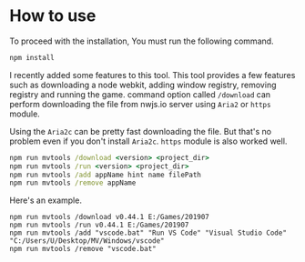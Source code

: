 # How to use
To proceed with the installation, You must run the following command.

```bat
npm install
```

I recently added some features to this tool. This tool provides a few features such as downloading a node webkit, adding window registry, removing registry and running the game. command option called ```/download``` can perform downloading the file from nwjs.io server using ```Aria2``` or ```https``` module.

Using the ```Aria2c``` can be pretty fast downloading the file. But that's no problem even if you don't install ```Aria2c```. ```https``` module is also worked well.

```bat
npm run mvtools /download <version> <project_dir>
npm run mvtools /run <version> <project_dir>
npm run mvtools /add appName hint name filePath
npm run mvtools /remove appName
```

Here's an example.

```
npm run mvtools /download v0.44.1 E:/Games/201907
npm run mvtools /run v0.44.1 E:/Games/201907
npm run mvtools /add "vscode.bat" "Run VS Code" "Visual Studio Code" "C:/Users/U/Desktop/MV/Windows/vscode"
npm run mvtools /remove "vscode.bat"
```